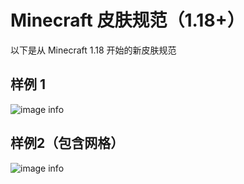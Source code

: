 # Minecraft 皮肤规范（1.18+）

以下是从 Minecraft 1.18 开始的新皮肤规范

## 样例 1

![image info](/img/skin/template.png)

## 样例2（包含网格）

![image info](/img/skin/template-grid.jpg)
